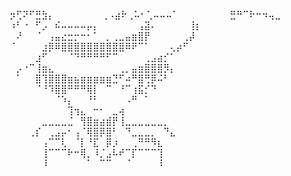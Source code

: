 ⡲⢋⠝⠋⣛⣳⡄⠀⠀⠀⠀⠀⠀
⠀⢀⠠⣴⠗⢀⠥⠂⢁⠤⠤⠤⠁⠀⠀⠀⠀⠀⠀⠀⠀⣛⠛⠉⠗⠒⠲⢤⣀⠀
⠰⠃⠐⠀⠋⡠⠀⠮⠤⠤⠤⠤⡤⡄⠀⠀⠀⠀⠀⠀⢠⣽⠄⠀⠀⠀⠀⠀⢸⡆
⠀⠜⠀⠀⠈⠀⢠⣤⣔⣒⡒⠒⠂⠁⠀⡀⢀⣀⣤⣶⣿⡟⠀⠀⠀⠀⠀⢀⡼⠀
⠈⠀⠀⠀⠀⣰⡿⠿⣿⣿⣿⣿⣿⣿⣿⣿⣿⣿⠿⠟⠉⠁⠀⠀⠀⢄⡴⠋⠀⠀
⠀⠀⠀⠀⣰⠋⠀⠀⠀⠈⠙⠛⠛⠛⠛⠋⠉⠀⠀⠀⠀⢀⣠⣴⡊⠁⠀⠀⠀⠀
⠀⡠⠐⠉⢸⣶⣄⠀⠀⠀⠀⠀⠀⠀⠀⠀⠀⢀⡀⣤⣶⣿⣿⣿⡻⡄⠀⠀⠀⠀
⠀⠁⠀⠀⣿⢹⣿⣿⣿⣶⣦⣶⣶⣶⣶⣶⣙⠋⠴⠛⣿⢛⡿⠬⠃⠀⠀⠀⠀⠀
⠀⠀⠀⠀⠈⠘⠹⣿⣿⠛⠛⠛⢿⡇⠀⠉⠀⠘⠉⢰⣯⡊⠙⠀⠀⠀⠀⠀⠀⠀
⠀⠀⠀⠀⠀⠀⠀⠈⠱⡄⠀⠀⠘⠃⠀⠀⠀⠀⠠⠛⠀⠁⠀⠀⠀⠀⠀⠀⠀⠀
⠀⠀⠀⠀⠀⠀⠀⠀⠀⢹⢲⣄⠀⠒⠂⠀⣀⢴⠀⠀⠀⠀⠀⠀⠀⠀⠀⠀⠀⠀
⠀⠀⠀⠀⠀⣀⣀⣀⣀⣈⠀⢻⣿⣶⣴⣾⡟⢸⣀⣀⣀⣀⣀⣀⡀⠀⠀⠀⠀⠀
⠀⠀⠀⢀⡎⠀⢀⣠⡤⠂⢠⠈⢿⣿⡿⣿⠃⠀⠙⣀⣀⣀⡀⠀⠙⣄⠀⠀⠀⠀
⠀⠀⠀⠀⠀⢠⠉⠉⢇⠀⠈⡇⠘⣏⠀⡿⡰⠀⠀⢀⠛⠛⠻⣆⠀⠀⠀⠀⠀⠀
⠀⠀⠀⠀⠀⢸⠉⠉⠉⠗⠒⢿⡀⠸⡈⣠⠧⠞⠉⡏⠉⠉⠉⢹⠀⠀⠀⠀⠀⠀
⠀⠀⠀⠀⠀⠸⠀⠀⠀⠀⠀⠀⠁⠀⠉⠉⠀⠀⠈⠀⠀⠀⠀⠸⠀

